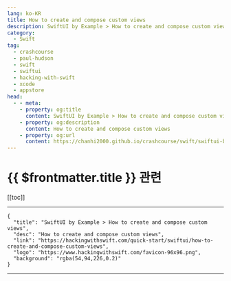 ```yaml
---
lang: ko-KR
title: How to create and compose custom views
description: SwiftUI by Example > How to create and compose custom views
category:
  - Swift
tag: 
  - crashcourse
  - paul-hudson
  - swift
  - swiftui
  - hacking-with-swift
  - xcode
  - appstore
head:
  - - meta:
    - property: og:title
      content: SwiftUI by Example > How to create and compose custom views
    - property: og:description
      content: How to create and compose custom views
    - property: og:url
      content: https://chanhi2000.github.io/crashcourse/swift/swiftui-by-example/19-composing-view/how-to-create-and-compose-custom-views.html
---
```


# {{ $frontmatter.title }} 관련

[[toc]]

---

```component VPCard
{
  "title": "SwiftUI by Example > How to create and compose custom views",
  "desc": "How to create and compose custom views",
  "link": "https://hackingwithswift.com/quick-start/swiftui/how-to-create-and-compose-custom-views",
  "logo": "https://www.hackingwithswift.com/favicon-96x96.png",
  "background": "rgba(54,94,226,0.2)"
}
```

---

<TagLinks />